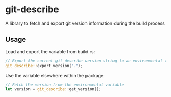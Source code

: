 # git-describe

A library to fetch and export git version information during the build process

## Usage

Load and export the variable from build.rs:
```rust
// Export the current git describe version string to an environmental variable
git_describe::export_version(".");
```

Use the variable elsewhere within the package:
```rust
// Fetch the version from the environmental variable
let version = git_describe::get_version();
```
